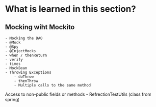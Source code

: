 # What is learned in this section?
## Mocking wiht Mockito
	- Mocking the DAO
	- @Mock 
	- @Spy
	- @InjectMocks
	- when / thenReturn
	- verify
	- times
	- MockBean
	- Throwing Exceptions
		- doThrow
		- thenThrow
		- Multiple calls to the same method
Access to non-public fields or methods
	- RefrectionTestUtils (class from spring)